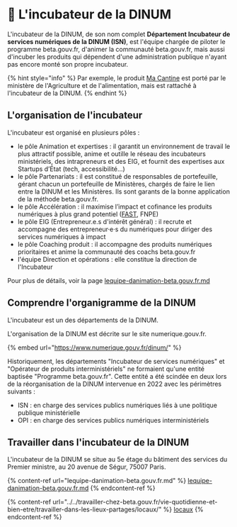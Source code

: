 # 🧪 L'incubateur de la DINUM

L'incubateur de la DINUM, de son nom complet **Département Incubateur de services numériques de la DINUM (ISN)**, est l'équipe chargée de piloter le programme beta.gouv.fr, d'animer la communauté beta.gouv.fr, mais aussi d'incuber les produits qui dépendent d'une administration publique n'ayant pas encore monté son propre incubateur.

{% hint style="info" %}
Par exemple, le produit [Ma Cantine](https://beta.gouv.fr/startups/ma-cantine-egalim.html) est porté par le ministère de l'Agriculture et de l'alimentation, mais est rattaché à l'incubateur de la DINUM.
{% endhint %}

## L'organisation de l'incubateur

L'incubateur est organisé en plusieurs pôles :

* le pôle Animation et expertises : il garantit un environnement de travail le plus attractif possible, anime et outille le réseau des incubateurs ministériels, des intrapreneurs et des EIG, et fournit des expertises aux Startups d’État (tech, accessibilité...)
* le pôle Partenariats : il est constitué de responsables de portefeuille, gérant chacun un portefeuille de Ministères, chargés de faire le lien entre la DINUM et les Ministères. Ils sont garants de la bonne application de la méthode beta.gouv.fr.
* le pôle Accélération : il maximise l’impact et cofinance les produits numériques à plus grand potentiel ([FAST](../../gerer-son-produit/la-vie-du-produit/acceleration/fonds-dacceleration-des-startups-detat.md), FNPE)
* le pôle EIG (Entrepreneur.e.s d'intérêt général) : il recrute et accompagne des entrepreneur·e·s du numériques pour diriger des services numériques à impact
* le pôle Coaching produit : il accompagne des produits numériques prioritaires et anime la communauté des coachs beta.gouv.fr
* l'équipe Direction et opérations : elle constitue la direction de l'Incubateur

Pour plus de détails, voir la page [lequipe-danimation-beta.gouv.fr.md](lequipe-danimation-beta.gouv.fr.md "mention")

## Comprendre l'organigramme de la DINUM

L'incubateur est un des départements de la DINUM.

L'organisation de la DINUM est décrite sur le site numerique.gouv.fr.

{% embed url="https://www.numerique.gouv.fr/dinum/" %}

Historiquement, les départements "Incubateur de services numériques" et "Opérateur de produits interministériels" ne formaient qu'une entité baptisée "Programme beta.gouv.fr". Cette entité a été scindée en deux lors de la réorganisation de la DINUM intervenue en 2022 avec les périmètres suivants :

* ISN : en charge des services publics numériques liés à une politique publique ministérielle
* OPI : en charge des services publics numériques interministériels

## Travailler dans l'incubateur de la DINUM

L'incubateur de la DINUM se situe au 5e étage du bâtiment des services du Premier ministre, au 20 avenue de Ségur, 75007 Paris.

{% content-ref url="lequipe-danimation-beta.gouv.fr.md" %}
[lequipe-danimation-beta.gouv.fr.md](lequipe-danimation-beta.gouv.fr.md)
{% endcontent-ref %}

{% content-ref url="../../travailler-chez-beta.gouv.fr/vie-quotidienne-et-bien-etre/travailler-dans-les-lieux-partages/locaux/" %}
[locaux](../../travailler-chez-beta.gouv.fr/vie-quotidienne-et-bien-etre/travailler-dans-les-lieux-partages/locaux/)
{% endcontent-ref %}
